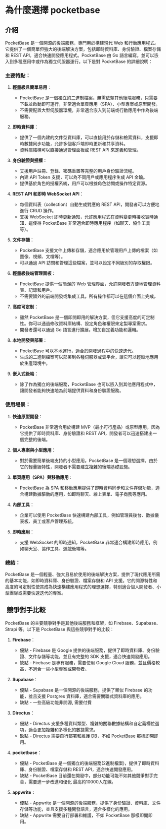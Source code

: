 # 為什麼選擇 pocketbase 



## 介紹
PocketBase 是一個開源的後端服務，專門用於構建現代 Web 和行動應用程式。它提供了一個簡單但強大的後端解決方案，包括即時資料庫、身份驗證、檔案存儲和 REST API，適合快速開發應用程式。PocketBase 由 Go 語言編寫，並可以嵌入到多種應用中或作為獨立伺服器運行。以下是對 PocketBase 的詳細說明：

### 主要特點：

1. **輕量級且簡單易用**：
   - PocketBase 是一個獨立的二進制檔案，無需依賴其他後端服務，只需要下載並啟動即可運行，非常適合單頁應用（SPA）、小型專案或原型開發。
   - 不需要配置大型伺服器環境，非常適合嵌入到前端或行動應用中作為後端服務。

2. **即時資料庫**：
   - 提供了一個內建的文件型資料庫，可以直接用於存儲和檢索資料，支援即時數據同步功能，允許多個客戶端即時更新和共享資料。
   - 資料庫結構可以直接通過管理面板或 REST API 來定義和管理。

3. **身份驗證與授權**：
   - 支援用戶註冊、登錄、密碼重置等完整的用戶身份驗證流程。
   - 內建 API Token 支援，可以為不同用戶或應用程序生成 API 金鑰。
   - 提供基於角色的授權系統，用戶可以根據角色訪問或操作特定資源。

4. **REST API 和即時 WebSocket API**：
   - 每個資料表（collection）自動生成對應的 REST API，開發者可以方便地進行 CRUD 操作。
   - 支援 WebSocket 即時更新通知，允許應用程式在資料變更時接收實時通知，這使得 PocketBase 非常適合即時應用程序（如聊天、協作工具等）。

5. **文件存儲**：
   - PocketBase 支援文件上傳和存儲，適合應用於管理用戶上傳的檔案（如圖像、視頻、文檔等）。
   - 可以通過 API 訪問和管理這些檔案，並可以設定不同級別的存取權限。

6. **輕量級後端管理面板**：
   - PocketBase 提供一個簡潔的 Web 管理界面，允許開發者方便地管理資料表、記錄和用戶。
   - 不需要額外的前端開發或集成工具，所有操作都可以在這個介面上完成。

7. **高度可定制**：
   - 雖然 PocketBase 是一個即開即用的解決方案，但它支援高度的可定制性。你可以通過修改資料庫結構、設定角色和權限來定製專案需求。
   - 開發者還可以通過 Go 語言進行擴展，增加自定義功能和邏輯。

8. **本地開發與部署**：
   - PocketBase 可以本地運行，適合於開發過程中的快速迭代。
   - 生成的二進制檔案可以部署到各種伺服器或雲平台，讓它可以輕鬆地應用於生產環境中。

9. **嵌入式後端**：
   - 除了作為獨立的後端服務，PocketBase 也可以嵌入到其他應用程式中，讓開發者能夠快速地為前端提供資料和身份驗證服務。

### 使用場景：

1. **快速原型開發**：
   - PocketBase 非常適合用於構建 MVP（最小可行產品）或原型應用，因為它提供了即時資料庫、身份驗證和 REST API，開發者可以迅速搭建出一個完整的後端。

2. **個人專案與小型應用**：
   - 對於需要簡單後端支持的小型應用，PocketBase 是一個理想選擇。由於它的輕量級特性，開發者不需要建立複雜的後端基礎設施。

3. **單頁應用（SPA）與移動應用**：
   - PocketBase 為 SPA 和移動應用提供了即時資料同步和文件存儲功能，適合構建數據驅動的應用，如即時聊天、線上表單、電子商務等應用。

4. **內部工具**：
   - 企業可以使用 PocketBase 快速構建內部工具，例如管理員後台、數據儀表板、員工或客戶管理系統。

5. **即時應用**：
   - 支援 WebSocket 的即時通知，PocketBase 非常適合構建即時應用，例如聊天室、協作工具、遊戲後端等。

### 總結：
PocketBase 是一個輕量、強大且易於使用的後端解決方案，提供了現代應用所需的基本功能，如即時資料庫、身份驗證、檔案存儲和 API 支援。它的開源特性和高度的可定制性使其成為快速構建應用程式的理想選擇，特別適合個人開發者、小型團隊或需要快速迭代的專案。


##  競爭對手比較

PocketBase 的主要競爭對手是其他後端服務和框架，如 Firebase、Supabase、Strapi 等。以下是 PocketBase 與這些競爭對手的比較：

1. **Firebase**：
   - 優點 - Firebase 是 Google 提供的後端服務，提供了即時資料庫、身份驗證、文件存儲等功能，並且有完整的 SDK 支援，適合快速開發應用。
   - 缺點 - Firebase 是專有服務，需要使用 Google Cloud 服務，並且價格較高，不適合一些小型專案或開發者。
2. **Supabase**：
   - 優點 - Supabase 是一個開源的後端服務，提供了類似 Firebase 的功能，並且支援 Postgres 資料庫，適合需要關聯式資料庫的應用。
   - 缺點 - 一些高級功能非開源, 需要付費
3. **Directus**：
   - 優點 - Directus 支援多種資料類型、複雜的關聯數據結構和自定義欄位選項，適合更加複雜和多樣化的數據需求。
   - 缺點 - Directus 需要自行部署和維護 DB，不如 PocketBase 那樣即開即用。
4. **pocketbase**：
   - 優點 - PocketBase 是一個獨立的後端服務(2進制檔案)，提供了即時資料庫、身份驗證、檔案存儲和 REST API，適合快速開發應用。
   - 缺點 - PocketBase 目前還在開發中，部分功能可能不如其他競爭對手完善，需要進一步改進和優化 最高約10000人在線。 

5. **appwrite**：
   - 優點 - Appwrite 是一個開源的後端服務，提供了身份驗證、資料庫、文件存儲等功能，並且支援多種開發語言，適合多樣化的應用。
   - 缺點 - Appwrite 需要自行部署和維護，不如 PocketBase 那樣即開即用。